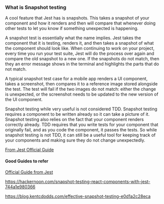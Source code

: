 ### What is Snapshot testing
 A cool feature that Jest has is snapshots. This takes a snapshot of your component and how it renders and then will compare that whenever doing other tests to let you know if something unexpected is happening.

 A snapshot test is essentially what the name implies. Jest takes the component that it is testing, renders it, and then takes a snapshot of what the component should look like. When continuing to work on your project, every time you run your test suite, Jest will do the process over again and compare the old snapshot to a new one. If the snapshots do not match, then they an error message shows in the terminal and highlights the parts that do not match.

 A typical snapshot test case for a mobile app renders a UI component, takes a screenshot, then compares it to a reference image stored alongside the test. The test will fail if the two images do not match: either the change is unexpected, or the screenshot needs to be updated to the new version of the UI component.

Snapshot testing while very useful is not considered TDD. Snapshot testing requires a component to be written already so it can take a picture of it. Snapshot testing also relies on the fact that your component renders correctly already. TDD requires that you write tests for your component that originally fail, and as you code the component, it passes the tests. So while snapshot testing is not TDD, it can still be a useful tool for keeping track of your components and making sure they do not change unexpectedly.

[From Jest Official Guide](https://jestjs.io/docs/en/expect#tomatchsnapshotpropertymatchers-snapshotname)



#### Good Guides to refer

[Official Guide from Jest](https://jestjs.io/docs/en/snapshot-testing)

https://hackernoon.com/snapshot-testing-react-components-with-jest-744a1e980366

https://blog.kentcdodds.com/effective-snapshot-testing-e0d1a2c28eca
